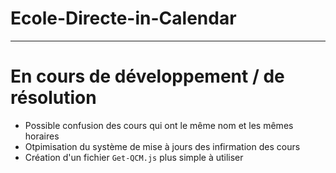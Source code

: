 # Ecole-Directe-in-Calendar
---
# En cours de développement / de résolution
- Possible confusion des cours qui ont le même nom et les mêmes horaires
- Otpimisation du système de mise à jours des infirmation des cours
- Création d'un fichier `Get-QCM.js` plus simple à utiliser
